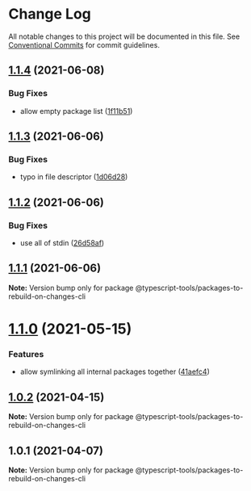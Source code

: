 # Change Log

All notable changes to this project will be documented in this file.
See [Conventional Commits](https://conventionalcommits.org) for commit guidelines.

## [1.1.4](http://github.com-personal/typescript-tools/typescript-tools/compare/@typescript-tools/packages-to-rebuild-on-changes-cli@1.1.3...@typescript-tools/packages-to-rebuild-on-changes-cli@1.1.4) (2021-06-08)


### Bug Fixes

* allow empty package list ([1f11b51](http://github.com-personal/typescript-tools/typescript-tools/commit/1f11b517526b5f53d7d1fedb426298b795dcbe58))





## [1.1.3](http://github.com-personal/typescript-tools/typescript-tools/compare/@typescript-tools/packages-to-rebuild-on-changes-cli@1.1.2...@typescript-tools/packages-to-rebuild-on-changes-cli@1.1.3) (2021-06-06)


### Bug Fixes

* typo in file descriptor ([1d06d28](http://github.com-personal/typescript-tools/typescript-tools/commit/1d06d28d5adc3f9c26d1ef645e271a94e04e5bb0))





## [1.1.2](http://github.com-personal/typescript-tools/typescript-tools/compare/@typescript-tools/packages-to-rebuild-on-changes-cli@1.1.1...@typescript-tools/packages-to-rebuild-on-changes-cli@1.1.2) (2021-06-06)


### Bug Fixes

* use all of stdin ([26d58af](http://github.com-personal/typescript-tools/typescript-tools/commit/26d58af09ce2db259af95b1a93ef8c95b14f74fd))





## [1.1.1](http://github.com-personal/typescript-tools/typescript-tools/compare/@typescript-tools/packages-to-rebuild-on-changes-cli@1.1.0...@typescript-tools/packages-to-rebuild-on-changes-cli@1.1.1) (2021-06-06)

**Note:** Version bump only for package @typescript-tools/packages-to-rebuild-on-changes-cli





# [1.1.0](http://github.com-personal/typescript-tools/typescript-tools/compare/@typescript-tools/packages-to-rebuild-on-changes-cli@1.0.2...@typescript-tools/packages-to-rebuild-on-changes-cli@1.1.0) (2021-05-15)


### Features

* allow symlinking all internal packages together ([41aefc4](http://github.com-personal/typescript-tools/typescript-tools/commit/41aefc4b9b09b408b7c0268afb80e446b9749e98))





## [1.0.2](http://github.com-personal/typescript-tools/typescript-tools/compare/@typescript-tools/packages-to-rebuild-on-changes-cli@1.0.1...@typescript-tools/packages-to-rebuild-on-changes-cli@1.0.2) (2021-04-15)

**Note:** Version bump only for package @typescript-tools/packages-to-rebuild-on-changes-cli





## 1.0.1 (2021-04-07)

**Note:** Version bump only for package @typescript-tools/packages-to-rebuild-on-changes-cli

